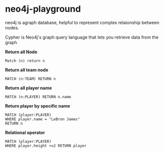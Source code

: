 # neo4j-playground

neo4j is agraph database, helpful to represent complex relaionship between nodes.

Cypher is Neo4j's graph query language that lets you retrieve data from the graph

**Return all Node**

```
Match (n) return n
```

**Return all team node**

```
MATCH (n:TEAM) RETURN n
```

**Return all player name**

```
MATCH (n:PLAYER) RETURN n.name

```

**Return player by specific name**

```
MATCH (player:PLAYER)
WHERE player.name = "LeBron James"
RETURN n
```

**Relational operator**

```
MATCH (player:PLAYER)
WHERE player.height >=2 RETURN player
```
